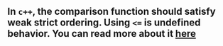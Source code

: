 ##  In ```c++```, the comparison function should satisfy weak strict ordering. Using ```<=``` is undefined behavior. You can read more about it [here](https://stackoverflow.com/questions/979759/operator-and-strict-weak-ordering)
